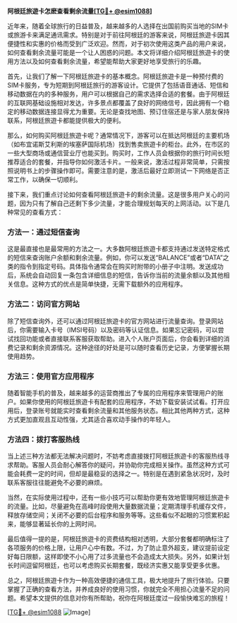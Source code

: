 **阿根廷旅遊卡怎麽查看剩余流量[[TG💪+ @esim1088](https://t.me/s/esim1088)]**

近年来，随着全球旅行的日益普及，越来越多的人选择在出国前购买当地的SIM卡或旅游卡来满足通讯需求。特别是对于前往阿根廷的游客来说，阿根廷旅遊卡因其便捷性和实惠的价格而受到广泛欢迎。然而，对于初次使用这类产品的用户来说，如何查看剩余流量可能是一个让人困惑的问题。本文将详细介绍阿根廷旅遊卡的使用方法以及如何查看剩余流量，希望能帮助大家更好地享受旅行的乐趣。

首先，让我们了解一下阿根廷旅遊卡的基本概念。阿根廷旅遊卡是一种预付费的SIM卡服务，专为短期到阿根廷旅行的游客设计。它提供了包括语音通话、短信和移动数据在内的多种服务，用户可以根据自己的需求选择合适的套餐。由于阿根廷的互联网基础设施相对发达，许多景点都覆盖了良好的网络信号，因此拥有一个稳定的移动数据连接显得尤为重要。无论是查找地图、预订住宿还是与家人朋友保持联系，阿根廷旅遊卡都能提供极大的便利。

那么，如何购买阿根廷旅遊卡呢？通常情况下，游客可以在抵达阿根廷的主要机场（如布宜诺斯艾利斯的埃塞萨国际机场）找到售卖旅遊卡的柜台。此外，在市区的一些大型商场或通信营业厅也能买到。购买时，工作人员会根据你的旅行时间长短推荐适合的套餐，并指导你如何激活卡片。一般来说，激活过程非常简单，只需按照说明书上的步骤操作即可。需要注意的是，激活后最好立即测试一下网络是否正常工作，以确保一切顺利。

接下来，我们重点讨论如何查看阿根廷旅遊卡的剩余流量。这是很多用户关心的问题，因为只有了解自己还剩下多少流量，才能合理规划每天的上网活动。以下是几种常见的查看方式：

### 方法一：通过短信查询

这是最直接也是最常用的方法之一。大多数阿根廷旅遊卡都支持通过发送特定格式的短信来查询账户余额和剩余流量。例如，你可以发送“BALANCE”或者“DATA”之类的指令到指定号码。具体指令通常会在购买时附带的小册子中注明。发送成功后，系统会自动回复一条包含详细信息的短信，告诉你当前的流量余额以及其他相关信息。这种方式的优点是简单快捷，无需下载额外的应用程序。

### 方法二：访问官方网站

除了短信查询外，还可以通过阿根廷旅遊卡的官方网站进行流量查询。登录网站后，你需要输入卡号（IMSI号码）以及密码等认证信息。如果忘记密码，可以尝试找回功能或者直接联系客服获取帮助。进入个人账户页面后，你会看到详细的消费记录和剩余资源情况。这种途径的好处是可以随时查看历史记录，方便掌握长期使用趋势。

### 方法三：使用官方应用程序

随着智能手机的普及，越来越多的运营商推出了专属的应用程序来管理用户的账户。如果你使用的阿根廷旅遊卡有配套的应用程序，不妨下载安装试试看。打开应用后，登录账号就能实时查看剩余流量和其他服务状态。相比其他两种方式，这种方式更加直观且互动性强，尤其适合喜欢动手操作的年轻人。

### 方法四：拨打客服热线

当上述三种方法都无法解决问题时，不妨考虑直接拨打阿根廷旅遊卡的客服热线寻求帮助。客服人员会耐心解答你的疑问，并协助你完成相关操作。虽然这种方式可能会耗费一定的时间，但却是最稳妥的选择之一。特别是在遇到紧急状况时，及时联系客服往往能避免不必要的麻烦。

当然，在实际使用过程中，还有一些小技巧可以帮助你更有效地管理阿根廷旅遊卡的流量。比如，尽量避免在高峰时段使用大量数据流量；定期清理手机缓存文件，释放存储空间；关闭不必要的后台程序和服务等等。这些看似不起眼的习惯累积起来，能够显著延长你的上网时间。

最后值得一提的是，阿根廷旅遊卡的资费结构相对透明，大部分套餐都明确标注了各项服务的价格上限，让用户心中有数。不过，为了防止意外超支，建议提前设定好每日限额，这样即使不小心用了过多流量也不会造成太大损失。另外，如果计划长时间逗留阿根廷，也可以考虑购买长期套餐，既经济实惠又能享受更多优惠。

总之，阿根廷旅遊卡作为一种高效便捷的通信工具，极大地提升了旅行体验。只要掌握了正确的查看方法，并养成良好的使用习惯，你就完全不用担心流量不足的问题。希望本文提供的信息对你有所帮助，祝你在阿根廷度过一段愉快难忘的旅程！ 

[[TG💪+ @esim1088](https://t.me/s/esim1088) ![Image](https://i.postimg.cc/4NQfJmqS/Snipaste-2025-05-13-00-14-12.png)]